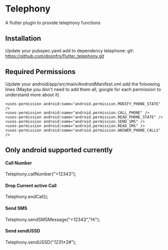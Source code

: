 # Telephony

A flutter plugin to provide telephony functions

## Installation
Update your pubspec.yaml add to dependency
telephone:
    git: https://github.com/doonfrs/flutter_telephony.git


## Required Permissions
Update your android/app/src/main/AndroidManifest.xml add the foloowing lines (Maybe you don't need to add them all, google for each permission to understand more about it)
    
    <uses-permission android:name="android.permission.MODIFY_PHONE_STATE" />
    <uses-permission android:name="android.permission.CALL_PHONE" />
    <uses-permission android:name="android.permission.READ_PHONE_STATE" />
    <uses-permission android:name="android.permission.SEND_SMS" />
    <uses-permission android:name="android.permission.READ_SMS" />
    <uses-permission android:name="android.permission.ANSWER_PHONE_CALLS" />

## Only android supported currently

#### Call Number
Telephony.callNumber("+12343");

#### Drop Current active Call
Telephony.endCall();

#### Send SMS
Telephony.sendSMSMessage("+12343","Hi");

#### Send sendUSSD
Telephony.sendUSSD("*123*1*2#");



